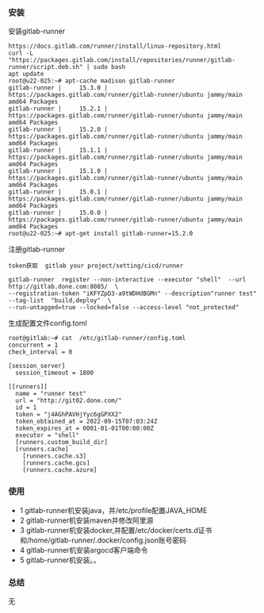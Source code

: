 ### 安装
安装gitlab-runner
```
https://docs.gitlab.com/runner/install/linux-repository.html
curl -L "https://packages.gitlab.com/install/repositories/runner/gitlab-runner/script.deb.sh" | sudo bash
apt update
root@u22-025:~# apt-cache madison gitlab-runner
gitlab-runner |     15.3.0 | https://packages.gitlab.com/runner/gitlab-runner/ubuntu jammy/main amd64 Packages
gitlab-runner |     15.2.1 | https://packages.gitlab.com/runner/gitlab-runner/ubuntu jammy/main amd64 Packages
gitlab-runner |     15.2.0 | https://packages.gitlab.com/runner/gitlab-runner/ubuntu jammy/main amd64 Packages
gitlab-runner |     15.1.1 | https://packages.gitlab.com/runner/gitlab-runner/ubuntu jammy/main amd64 Packages
gitlab-runner |     15.1.0 | https://packages.gitlab.com/runner/gitlab-runner/ubuntu jammy/main amd64 Packages
gitlab-runner |     15.0.1 | https://packages.gitlab.com/runner/gitlab-runner/ubuntu jammy/main amd64 Packages
gitlab-runner |     15.0.0 | https://packages.gitlab.com/runner/gitlab-runner/ubuntu jammy/main amd64 Packages
root@u22-025:~# apt-get install gitlab-runner=15.2.0
```

注册gitlab-runner
```
token获取  gitlab your project/setting/cicd/runner
```
```
gitlab-runner  register --non-interactive --executor "shell"  --url http://gitlab.done.com:8085/  \
--registration-token "iKFYZpD3-a9tWDHdBGMn" --description"runner test" --tag-list  "build,deploy"  \
--run-untagged=true --locked=false --access-level "not_protected"
```

生成配置文件config.toml
```
root@gitlab:~# cat  /etc/gitlab-runner/config.toml
concurrent = 1
check_interval = 0

[session_server]
  session_timeout = 1800

[[runners]]
  name = "runner test"
  url = "http://git02.done.com/"
  id = 1
  token = "j4AGhPAVHjYyc6gGPXX2"
  token_obtained_at = 2022-09-15T07:03:24Z
  token_expires_at = 0001-01-01T00:00:00Z
  executor = "shell"
  [runners.custom_build_dir]
  [runners.cache]
    [runners.cache.s3]
    [runners.cache.gcs]
    [runners.cache.azure]

```

### 使用
* 1  gitlab-runner机安装java，并/etc/profile配置JAVA_HOME
* 2  gitlab-runner机安装maven并修改阿里源
* 3  gitlab-runner机安装docker,并配置/etc/docker/certs.d证书和/home/gitlab-runner/.docker/config.json账号密码
* 4  gitlab-runner机安装argocd客户端命令
* 5  gitlab-runner机安装。。

###  总结
无

